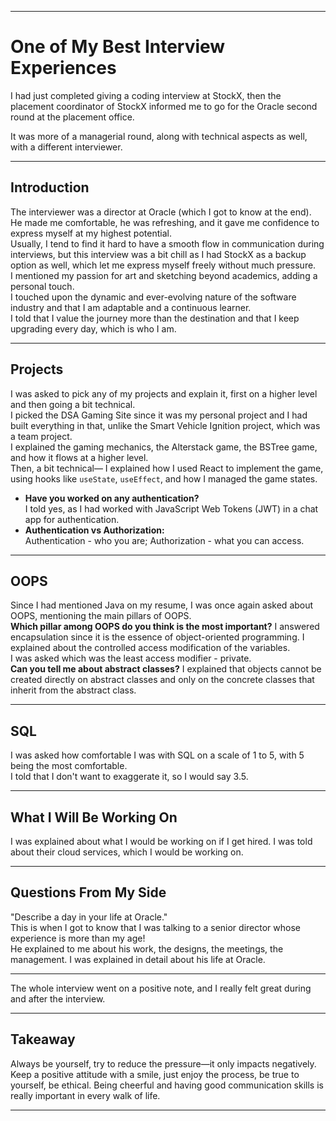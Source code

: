 ***

# One of My Best Interview Experiences

I had just completed giving a coding interview at StockX, then the placement coordinator of StockX informed me to go for the Oracle second round at the placement office.

It was more of a managerial round, along with technical aspects as well, with a different interviewer.

***

## Introduction

The interviewer was a director at Oracle (which I got to know at the end). He made me comfortable, he was refreshing, and it gave me confidence to express myself at my highest potential.  
Usually, I tend to find it hard to have a smooth flow in communication during interviews, but this interview was a bit chill as I had StockX as a backup option as well, which let me express myself freely without much pressure.  
I mentioned my passion for art and sketching beyond academics, adding a personal touch.  
I touched upon the dynamic and ever-evolving nature of the software industry and that I am adaptable and a continuous learner.  
I told that I value the journey more than the destination and that I keep upgrading every day, which is who I am.

***

## Projects

I was asked to pick any of my projects and explain it, first on a higher level and then going a bit technical.  
I picked the DSA Gaming Site since it was my personal project and I had built everything in that, unlike the Smart Vehicle Ignition project, which was a team project.  
I explained the gaming mechanics, the Alterstack game, the BSTree game, and how it flows at a higher level.  
Then, a bit technical— I explained how I used React to implement the game, using hooks like `useState`, `useEffect`, and how I managed the game states.

- **Have you worked on any authentication?**  
  I told yes, as I had worked with JavaScript Web Tokens (JWT) in a chat app for authentication.
- **Authentication vs Authorization:**  
  Authentication - who you are; Authorization - what you can access.

***

## OOPS

Since I had mentioned Java on my resume, I was once again asked about OOPS, mentioning the main pillars of OOPS.  
**Which pillar among OOPS do you think is the most important?** I answered encapsulation since it is the essence of object-oriented programming. I explained about the controlled access modification of the variables.  
I was asked which was the least access modifier - private.  
**Can you tell me about abstract classes?** I explained that objects cannot be created directly on abstract classes and only on the concrete classes that inherit from the abstract class.

***

## SQL

I was asked how comfortable I was with SQL on a scale of 1 to 5, with 5 being the most comfortable.  
I told that I don't want to exaggerate it, so I would say 3.5.

***

## What I Will Be Working On

I was explained about what I would be working on if I get hired. I was told about their cloud services, which I would be working on.

***

## Questions From My Side

"Describe a day in your life at Oracle."  
This is when I got to know that I was talking to a senior director whose experience is more than my age!  
He explained to me about his work, the designs, the meetings, the management. I was explained in detail about his life at Oracle.

***

The whole interview went on a positive note, and I really felt great during and after the interview.

***

## Takeaway

Always be yourself, try to reduce the pressure—it only impacts negatively. Keep a positive attitude with a smile, just enjoy the process, be true to yourself, be ethical. Being cheerful and having good communication skills is really important in every walk of life.

---